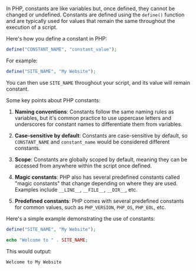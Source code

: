 In PHP, constants are like variables but, once defined, they cannot be changed or undefined. Constants are defined using the `define()` function and are typically used for values that remain the same throughout the execution of a script.

Here's how you define a constant in PHP:

```php
define("CONSTANT_NAME", "constant_value");
```

For example:

```php
define("SITE_NAME", "My Website");
```

You can then use `SITE_NAME` throughout your script, and its value will remain constant.

Some key points about PHP constants:

1. **Naming conventions**: Constants follow the same naming rules as variables, but it's common practice to use uppercase letters and underscores for constant names to differentiate them from variables.

2. **Case-sensitive by default**: Constants are case-sensitive by default, so `CONSTANT_NAME` and `constant_name` would be considered different constants.

3. **Scope**: Constants are globally scoped by default, meaning they can be accessed from anywhere within the script once defined.

4. **Magic constants**: PHP also has several predefined constants called "magic constants" that change depending on where they are used. Examples include `__LINE__`, `__FILE__`, `__DIR__`, etc.

5. **Predefined constants**: PHP comes with several predefined constants for common values, such as `PHP_VERSION`, `PHP_OS`, `PHP_EOL`, etc.

Here's a simple example demonstrating the use of constants:

```php
define("SITE_NAME", "My Website");

echo "Welcome to " . SITE_NAME;
```

This would output:

```
Welcome to My Website
```